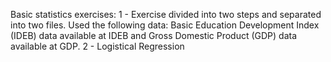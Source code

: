 Basic statistics exercises:
1 - Exercise divided into two steps and separated into two files.
Used the following data: Basic Education Development Index (IDEB) data available at IDEB and Gross Domestic Product (GDP) data available at GDP.
2 - Logistical Regression
